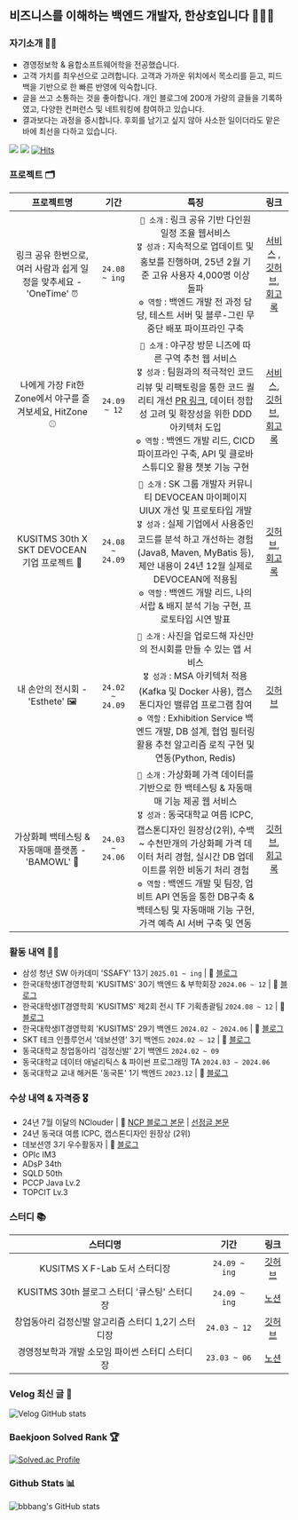 ## 비즈니스를 이해하는 백엔드 개발자, 한상호입니다 🧑🏻‍💻

### 자기소개 👋🏻
<ul style = "list-style-type:square;">
<li> 경영정보학 & 융합소프트웨어학을 전공했습니다. </li>
<li> 고객 가치를 최우선으로 고려합니다. 고객과 가까운 위치에서 목소리를 듣고, 피드백을 기반으로 한 빠른 반영에 익숙합니다. </li>
<li> 글을 쓰고 소통하는 것을 좋아합니다. 개인 블로그에 200개 가량의 글들을 기록하였고, 다양한 컨퍼런스 및 네트워킹에 참여하고 있습니다. </li>
<li> 결과보다는 과정을 중시합니다. 후회를 남기고 싶지 않아 사소한 일이더라도 맡은 바에 최선을 다하고 있습니다. </li>
</ul>

<a href="https://velog.io/@hsh111366"><img src="https://img.shields.io/badge/Velog-11B48A?style=flat-square&logo=Vimeo&logoColor=white&link=https://velog.io/@hsh111366"/></a>
<a href="mailto:hchsa77@gmail.com"><img src="https://img.shields.io/badge/Gmail-d14836?style=flat-square&logo=Gmail&logoColor=white&link=hchsa77@gmail.com"/></a>
[![Hits](https://hits.seeyoufarm.com/api/count/incr/badge.svg?url=https://github.com/bbbang105&icon=github.svg&icon_color=%23E7E7E7&title=github&edge_flat=false)](https://hits.seeyoufarm.com)

### 프로젝트 🗂️
|                    프로젝트명                     |기간|                                                                    특징                                                                    |                                                                                    링크                                                                                    |
|:--------------------------------------------:|:---:|:----------------------------------------------------------------------------------------------------------------------------------------:|:------------------------------------------------------------------------------------------------------------------------------------------------------------------------:|
|링크 공유 한번으로, 여러 사람과 쉽게 일정을 맞추세요 - 'OneTime' ⏰ |`24.08 ~ ing`|`📄 소개` : 링크 공유 기반 다인원 일정 조율 웹서비스<br>`🎖️ 성과` : 지속적으로 업데이트 및 홍보를 진행하며, 25년 2월 기준 고유 사용자 4,000명 이상 돌파<br>`⚙️ 역할` : 백엔드 개발 전 과정 담당, 테스트 서버 및 블루-그린 무중단 배포 파이프라인 구축| [서비스](https://www.onetime-with-members.com/) , [깃허브](https://github.com/onetime-with-members/backend), [회고록](https://velog.io/@hsh111366/링크-공유-한-번으로-여러-사람과-쉽게-일정을-맞추세요-OneTime) |
|나에게 가장 Fit한 Zone에서 야구를 즐겨보세요, HitZone ⚾️|`24.09 ~ 12`| `📄 소개` : 야구장 방문 니즈에 따른 구역 추천 웹 서비스<br/> `🎖️ 성과` : 팀원과의 적극적인 코드리뷰 및 리팩토링을 통한 코드 퀄리티 개선 [PR 링크](https://github.com/KUSITMS-30th-TEAM-A/backend/pull/44#pullrequestreview-2413049638), 데이터 정합성 고려 및 확장성을 위한 DDD 아키텍처 도입 <br> `⚙️ 역할` : 백엔드 개발 리드, CICD 파이프라인 구축, API 및 클로바 스튜디오 활용 챗봇 기능 구현|                                     [서비스](https://www.hitzone.site/), [깃허브](https://github.com/KUSITMS-30th-TEAM-A/backend), [회고록](https://velog.io/@hsh111366/큐시즘-30기-두-번째-밋업-프로젝트-HitZone-개발-회고록)                                     |
|    KUSITMS 30th X SKT DEVOCEAN 기업 프로젝트 🚀    |`24.08 ~ 24.09`| `📄 소개` : SK 그룹 개발자 커뮤니티 DEVOCEAN 마이페이지 UIUX 개선 및 프로토타입 개발<br/> `🎖️ 성과` : 실제 기업에서 사용중인 코드를 분석 하고 개선하는 경험(Java8, Maven, MyBatis 등), 제안 내용이 24년 12월 실제로 DEVOCEAN에 적용됨<br/> `⚙️ 역할` : 백엔드 개발 리드, 나의 서랍 & 배지 분석 기능 구현, 프로토타입 시연 발표 | [깃허브](https://github.com/kusitms30th-devocean-b), [회고록](https://velog.io/@hsh111366/큐시즘-30기-SKT-데보션과의-기업프로젝트-회고록)                             |
|내 손안의 전시회 - 'Esthete' 🖼️|`24.02 ~ 24.09`| `📄 소개` : 사진을 업로드해 자신만의 전시회를 만들 수 있는 앱 서비스 <br/> `🎖️ 성과` : MSA 아키텍처 적용(Kafka 및 Docker 사용), 캡스톤디자인 밸류업 프로그램 참여  <br/>`⚙️ 역할` : Exhibition Service 백엔드 개발, DB 설계, 협업 필터링 활용 추천 알고리즘 로직 구현 및 연동(Python, Redis)|[깃허브](https://github.com/blackshoe-esthete)                                                                |
| 가상화폐 백테스팅 & 자동매매 플랫폼 - 'BAMOWL' 🦉|`24.03 ~ 24.06`|`📄 소개` : 가상화폐 가격 데이터를 기반으로 한 백테스팅 & 자동매매 기능 제공 웹 서비스 <br> `🎖️ 성과` : 동국대학교 여름 ICPC, 캡스톤디자인 원장상(2위), 수백 ~ 수천만개의 가상화폐 가격 데이터 처리 경험, 실시간 DB 업데이트를 위한 비동기 처리 경험 <br> `⚙️ 역할` : 백엔드 개발 및 팀장, 업비트 API 연동을 통한 DB구축 & 백테스팅 및 자동매매 기능 구현, 가격 예측 AI 서버 구축 및 연동|[깃허브](https://github.com/CSID-DGU/2024-1-SCS4031-01-owl-4), [회고록](https://velog.io/@hsh111366/24-1-캡스톤-디자인-회고록)|

### 활동 내역 🏃🏻

- 삼성 청년 SW 아카데미 'SSAFY' 13기 `2025.01 ~ ing` | 🔗 [블로그](https://velog.io/@hsh111366/series/SSAFY-13%EA%B8%B0)
- 한국대학생IT경영학회 'KUSITMS' 30기 백엔드 & 부학회장 `2024.06 ~ 12` | 🔗 [블로그](https://velog.io/@hsh111366/series/KUSITMS)
- 한국대학생IT경영학회 'KUSITMS' 제2회 전시 TF 기획총괄팀 `2024.08 ~ 12` | 🔗 [블로그](https://velog.io/@hsh111366/큐시즘-제2회-전시회-회고록)
- 한국대학생IT경영학회 'KUSITMS' 29기 백엔드 `2024.02 ~ 2024.06` | 🔗 [블로그](https://velog.io/@hsh111366/series/KUSITMS)
- SKT 테크 인플루언서 '데보션영' 3기 백엔드 `2024.02 ~ 12` | 🔗 [블로그](https://velog.io/@hsh111366/series/SKT-%EB%8D%B0%EB%B3%B4%EC%85%98%EC%98%81)
- 동국대학교 창업동아리 '검정신발' 2기 백엔드 `2024.02 ~ 09`
- 동국대학교 데이터 애널리틱스 & 파이썬 프로그래밍 TA `2024.03 ~ 2024.06`
- 동국대학교 교내 해커톤 '동국톤' 1기 백엔드 `2023.12` | 🔗 [블로그](https://velog.io/@hsh111366/동국톤-회고록)

### 수상 내역 & 자격증 🎖️

- 24년 7월 이달의 NClouder | 🔗 [NCP 블로그 본문](https://blog.naver.com/n_cloudplatform/223539614450) | [선정글 본문](https://velog.io/@hsh111366/NCP-Spring-Boot-네이버-클로바-스튜디오-API로-챗봇-기능-구현하기)
- 24년 동국대 여름 ICPC, 캡스톤디자인 원장상 (2위)
- 데보션영 3기 우수활동자 | 🔗 [블로그](https://velog.io/@hsh111366/데보션영-3기-수료-후기-feat.-우수활동자)
- OPIc IM3
- ADsP 34th
- SQLD 50th
- PCCP Java Lv.2
- TOPCIT Lv.3

### 스터디 📚

|스터디명|기간|링크|
|:---:|:---:|:---:|
|KUSITMS X F-Lab 도서 스터디장|`24.09 ~ ing`|[깃허브](https://github.com/muhandojeon)|
|KUSITMS 30th 블로그 스터디 '큐스팅' 스터디장|`24.09 ~ ing`|[노션](https://large-purpose-505.notion.site/b28ee10828cd42e98dff08d5e12082e0?pvs=4)|
|창업동아리 검정신발 알고리즘 스터디 1,2기 스터디장|`24.03 ~ 12`|[깃허브](https://github.com/blackshoe-algorithm-study)|
|경영정보학과 개발 소모임 파이썬 스터디 스터디장|`23.03 ~ 06`|[노션](https://large-purpose-505.notion.site/proMIS-Python-Study-2fe22ec839c54e7fb771510880216b66?pvs=4)|

### Velog 최신 글 📝
![Velog GitHub stats](https://velog-github-badge.vercel.app/badge/hsh111366?theme=dark&posts=3)

### Baekjoon Solved Rank 🏆
[![Solved.ac Profile](http://mazassumnida.wtf/api/v2/generate_badge?boj=hsh111366)](https://solved.ac/hsh111366)

### Github Stats 📊
![bbbang's GitHub stats](https://github-readme-stats.vercel.app/api?username=bbbang105&show_icons=true&theme=radical)
